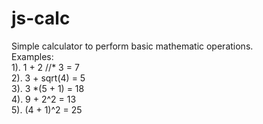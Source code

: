 # js-calc<br>
Simple calculator to perform basic mathematic operations.<br>
Examples:<br>
1). 1 + 2 //* 3 = 7 <br>
2). 3 + sqrt(4) = 5 <br>
3). 3 *(5 + 1) = 18 <br>
4). 9 + 2^2 = 13 <br>
5). (4 + 1)^2 = 25 <br>
